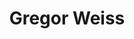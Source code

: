 ---
SICRIS: null
draft: false
fixName: gregor_weiss
lab: Laboratorij za podatkovne tehnologije
labPos: Član laboratorija
location: R2.44 - Laboratorij LPT
mailInfo: gregor.weiss@fri.uni-lj.si
officeHours: null
profName: asist. Gregor Weiss
profTitle: Raziskovalec
telephoneInfo: null
title: Gregor Weiss
---